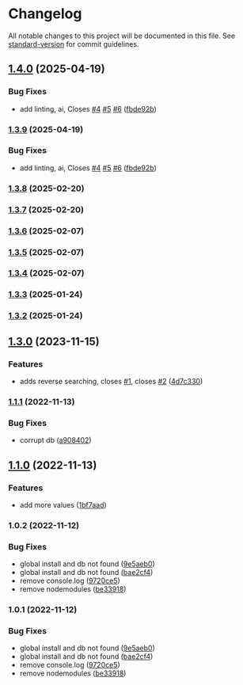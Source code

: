 # Changelog

All notable changes to this project will be documented in this file. See [standard-version](https://github.com/conventional-changelog/standard-version) for commit guidelines.

## [1.4.0](https://github.com/rkristelijn/dungly/compare/v1.3.8...v1.4.0) (2025-04-19)


### Bug Fixes

* add linting, ai, Closes [#4](https://github.com/rkristelijn/dungly/issues/4) [#5](https://github.com/rkristelijn/dungly/issues/5) [#6](https://github.com/rkristelijn/dungly/issues/6) ([fbde92b](https://github.com/rkristelijn/dungly/commit/fbde92be0197bf0d47c36e946328eaa662c4d2a4))

### [1.3.9](https://github.com/rkristelijn/dungly/compare/v1.3.8...v1.3.9) (2025-04-19)


### Bug Fixes

* add linting, ai, Closes [#4](https://github.com/rkristelijn/dungly/issues/4) [#5](https://github.com/rkristelijn/dungly/issues/5) [#6](https://github.com/rkristelijn/dungly/issues/6) ([fbde92b](https://github.com/rkristelijn/dungly/commit/fbde92be0197bf0d47c36e946328eaa662c4d2a4))

### [1.3.8](https://github.com/rkristelijn/dungly/compare/v1.3.7...v1.3.8) (2025-02-20)

### [1.3.7](https://github.com/rkristelijn/dungly/compare/v1.3.6...v1.3.7) (2025-02-20)

### [1.3.6](https://github.com/rkristelijn/dungly/compare/v1.3.5...v1.3.6) (2025-02-07)

### [1.3.5](https://github.com/rkristelijn/dungly/compare/v1.3.4...v1.3.5) (2025-02-07)

### [1.3.4](https://github.com/rkristelijn/dungly/compare/v1.3.3...v1.3.4) (2025-02-07)

### [1.3.3](https://github.com/rkristelijn/dungly/compare/v1.3.2...v1.3.3) (2025-01-24)

### [1.3.2](https://github.com/rkristelijn/dungly/compare/v1.3.0...v1.3.2) (2025-01-24)

## [1.3.0](https://github.com/rkristelijn/dungly/compare/v1.1.1...v1.3.0) (2023-11-15)

### Features

- adds reverse searching, closes [#1](https://github.com/rkristelijn/dungly/issues/1), closes
  [#2](https://github.com/rkristelijn/dungly/issues/2)
  ([4d7c330](https://github.com/rkristelijn/dungly/commit/4d7c330c367e278b946bdf29a6e49de1ac59892e))

### [1.1.1](https://github.com/rkristelijn/dungly/compare/v1.1.0...v1.1.1) (2022-11-13)

### Bug Fixes

- corrupt db ([a908402](https://github.com/rkristelijn/dungly/commit/a90840281dc8e93e2e8aa3f1e920eab8a0e537b7))

## [1.1.0](https://github.com/rkristelijn/dungly/compare/v1.0.2...v1.1.0) (2022-11-13)

### Features

- add more values ([1bf7aad](https://github.com/rkristelijn/dungly/commit/1bf7aad1534528d1c05ec8b55785ec9d320d7e5c))

### 1.0.2 (2022-11-12)

### Bug Fixes

- global install and db not found
  ([9e5aeb0](https://github.com/rkristelijn/dungly/commit/9e5aeb09ea17822f6c5e51bc40abb6a430c13868))
- global install and db not found
  ([bae2cf4](https://github.com/rkristelijn/dungly/commit/bae2cf47407a53a0d0a9e2b348c88aa8c7814abc))
- remove console.log ([9720ce5](https://github.com/rkristelijn/dungly/commit/9720ce59715825c0829a2d6a99477a103badc3d5))
- remove nodemodules ([be33918](https://github.com/rkristelijn/dungly/commit/be33918475c9d87e2a1f520ab11c6e2b5f6e5fd5))

### 1.0.1 (2022-11-12)

### Bug Fixes

- global install and db not found
  ([9e5aeb0](https://github.com/rkristelijn/dungly/commit/9e5aeb09ea17822f6c5e51bc40abb6a430c13868))
- global install and db not found
  ([bae2cf4](https://github.com/rkristelijn/dungly/commit/bae2cf47407a53a0d0a9e2b348c88aa8c7814abc))
- remove console.log ([9720ce5](https://github.com/rkristelijn/dungly/commit/9720ce59715825c0829a2d6a99477a103badc3d5))
- remove nodemodules ([be33918](https://github.com/rkristelijn/dungly/commit/be33918475c9d87e2a1f520ab11c6e2b5f6e5fd5))
